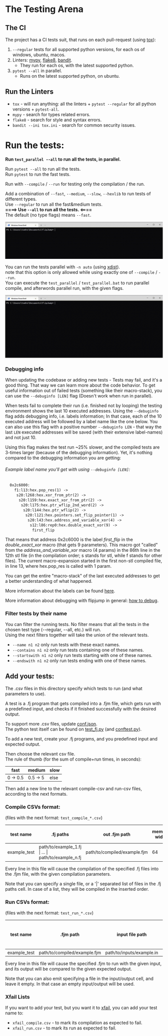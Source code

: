 # The Testing Arena

## The CI
The project has a CI tests suit, that runs on each pull-request (using [tox](https://tox.wiki/)):
1. `--regular` tests for all supported python versions, for each os of windows, ubuntu, macos.
2. Linters: [mypy](https://mypy-lang.org/), [flake8](https://flake8.pycqa.org/en/latest/), [bandit](https://bandit.readthedocs.io/en/latest/).
   - They run for each os, with the latest supported python.
3. `pytest --all` in parallel.
   - Runs on the latest supported python, on ubuntu.

## Run the Linters
- `tox` - will run anything: all the linters + `pytest --regular` for all python versions + `pytest-all`.
- `mypy` - search for types related errors.
- `flake8` - search for style and syntax errors.
- `bandit --ini tox.ini` - search for common security issues.

# Run the tests:

**Run `test_parallel --all` to run all the tests, in parallel.**

Run `pytest --all` to run all the tests.  
Run `pytest` to run the fast tests.

Run with `--compile` / `--run` for testing only the compilation / the run.

Add a combination of `--fast`, `--medium`, `--slow`, `--hexlib` to run tests of different types.  
Use `--regular` to run all the fast&medium tests.  
**====> Use `--all` to run all the tests. <====**  
The default (no type flags) means `--fast`.

![Running Pytest with --regular](../res/pytest.gif)

You can run the tests parallel with `-n auto` (using [xdist](https://github.com/pytest-dev/pytest-xdist)).  
note that this option is only allowed while using exactly one of `--compile` / `--run`.  
You can execute the `test_parallel` / `test_parallel.bat` to run parallel compile, and afterwords parallel run, with the given flags.

![Running the test_parallel script with --regular](../res/test_parallel.gif)

### Debugging info
When updating the codebase or adding new tests - Tests may fail, and it's a good thing. That way we can learn more about the code behavior. 
To get useful information out of failed tests (something like their macro-stack), you can use the `--debuginfo [LEN]` flag (Doesn't work when run in parallel).

When tests fail to complete their run (i.e. finished not by looping) the testing environment shows the last 10 executed addresses.
Using the `--debuginfo` flag adds debugging info, i.e. labels information; In that case, each of the 10 executed address will be followed by a label name like the one below.
You can also use this flag with a positive number `--debuginfo LEN` - that way the last `LEN` executed addresses will be saved (with their extensive label-names) and not just 10.

Using this flag makes the test run ~25% slower, and the compiled tests are 3-times larger (because of the debugging information). 
Yet, it's nothing compared to the debugging information you are getting: 

###### Example label name you'll get with using `--debuginfo [LEN]`:
```
  0x2c6000:
    f1:l13:hex.pop_res(1) ->
     s20:l268:hex.xor_from_ptr(2) ->
      s20:l159:hex.exact_xor_from_ptr(2) ->
       s20:l175:hex.ptr_wflip_2nd_word(2) ->
        s20:l144:hex.ptr_wflip(2) ->
         s20:l121:hex.pointers.set_flip_pointer(1) ->
          s20:l43:hex.address_and_variable_xor(4) ->
           s12:l86:rep0:hex.double_exact_xor(9) ->
            first_flip
```
That means that address 0x2c6000 is the label _first_flip_ in the _double_exact_xor_ macro (that gets 9 parameters). 
This macro got "called" from the _address_and_variable_xor_ macro (4 params) in the 86th line in the 12th stl file (in the compilation order; s stands for stl, while f stands for other files).
The current macro-expansion started in the first non-stl compiled file, in line 13, where hex.pop_res is called with 1 param.

You can get the entire "macro-stack" of the last executed addresses to get a better understanding of what happened.

More information about the labels can be found [here](../flipjump/README.md#generated-label-names).

More information about debugging with flipjump in general: [how to debug](../README.md#how-to-debug).

### Filter tests by their name 

You can filter the running tests. No filter means that all the tests in the chosen test type (--regular, --all, etc.) will run.  
Using the next filters together will take the union of the relevant tests.
 * `--name n1 n2` only run tests with these exact names.
 * `--contains n1 n2` only run tests containing one of these names.
 * `--startswith n1 n2` only run tests starting with one of these names.
 * `--endswith n1 n2` only run tests ending with one of these names.

## Add your tests:

The .csv files in this directory specify which tests to run (and what parameters to use). 

A test is a .fj program that gets compiled into a .fjm file, which gets run with a predefined input, and checks if it finished successfully with the desired output.

To support more .csv files, update [conf.json](conf.json).  
The python test itself can be found on [test_fj.py](test_fj.py) (and [conftest.py](conftest.py)).

To add a new test, create your .fj programs, and you predefined input and expected output.

Then choose the relevant csv file.  
The rule of thumb (for the sum of compile+run times, in seconds):

| fast         | medium       | slow |
|--------------|--------------|------|
| 0 &rarr; 0.5 | 0.5 &rarr; 5 | else |

Then add a new line to the relevant compile-csv and run-csv files, according to the next formats.

### Compile CSVs format:

(files with the next format: ```test_compile_*.csv```)

| test name    | .fj paths                                                   | out .fjm path                | memory width | version | flags | use stl | treat warnings as errors |
|--------------|-------------------------------------------------------------|------------------------------|--------------|---------|-------|---------|--------------------------|
| example_test | path/to/example_1.fj &#124; ... &#124; path/to/example_n.fj | path/to/compiled/example.fjm | 64           | 1       | 0     | True    | True                     |

Every line in this file will cause the compilation of the specified .fj files into the .fjm file, with the given compilation parameters.

Note that you can specify a single file, or a '|' separated list of files in the .fj paths cell. In case of a list, they will be compiled in the inserted order.

### Run CSVs format:

(files with the next format: ```test_run_*.csv```)

| test name    | .fjm path                    | input file path           | output file path            | is input a binary file | is output a binary file |
|--------------|------------------------------|---------------------------|-----------------------------|------------------------|-------------------------|
| example_test | path/to/compiled/example.fjm | path/to/inputs/example.in | path/to/outputs/example.out | False                  | False                   |

Every line in this file will cause the specified .fjm to run with the given input, and its output will be compared to the given expected output.

Note that you can also emit specifying a file in the input/output cell, and leave it empty. In that case an empty input/output will be used.

### Xfail Lists

If you want to add your test, but you want it to [xfail](https://docs.pytest.org/en/7.1.x/how-to/skipping.html#xfail-mark-test-functions-as-expected-to-fail), you can add your test name to:
- ```xfail_compile.csv``` - to mark its compilation as expected to fail.
- ```xfail_run.csv``` - to mark its run as expected to fail.
